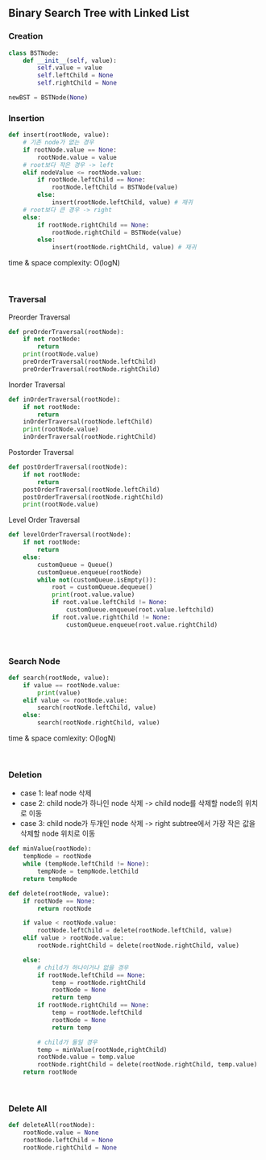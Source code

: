 ## Binary Search Tree with Linked List

### Creation

```python
class BSTNode:
    def __init__(self, value):
        self.value = value
        self.leftChild = None
        self.rightChild = None

newBST = BSTNode(None)
```

### Insertion

```python
def insert(rootNode, value):
    # 기존 node가 없는 경우
    if rootNode.value == None:
        rootNode.value = value
    # root보다 작은 경우 -> left
    elif nodeValue <= rootNode.value:
        if rootNode.leftChild == None:
            rootNode.leftChild = BSTNode(value)
        else:
            insert(rootNode.leftChild, value) # 재귀
    # root보다 큰 경우 -> right
    else:
        if rootNode.rightChild == None:
            rootNode.rightChild = BSTNode(value)
        else: 
            insert(rootNode.rightChild, value) # 재귀
```
time & space complexity: O(logN)

<br/>

### Traversal

Preorder Traversal
```python
def preOrderTraversal(rootNode):
    if not rootNode:
        return
    print(rootNode.value)
    preOrderTraversal(rootNode.leftChild)
    preOrderTraversal(rootNode.rightChild)
```

Inorder Traversal
```python
def inOrderTraversal(rootNode):
    if not rootNode:
        return
    inOrderTraversal(rootNode.leftChild)
    print(rootNode.value)
    inOrderTraversal(rootNode.rightChild)
```

Postorder Traversal
```python
def postOrderTraversal(rootNode):
    if not rootNode:
        return
    postOrderTraversal(rootNode.leftChild)
    postOrderTraversal(rootNode.rightChild)
    print(rootNode.value)
```

Level Order Traversal
```python
def levelOrderTraversal(rootNode):
    if not rootNode:
        return
    else:
        customQueue = Queue()
        customQueue.enqueue(rootNode)
        while not(customQueue.isEmpty()):
            root = customQueue.dequeue()
            print(root.value.value)
            if root.value.leftChild != None:
                customQueue.enqueue(root.value.leftchild)
            if root.value.rightChild != None:
                customQueue.enqueue(root.value.rightChild)
```

<br/>

### Search Node

```python
def search(rootNode, value):
    if value == rootNode.value:
        print(value)
    elif value <= rootNode.value:
        search(rootNode.leftChild, value)
    else:
        search(rootNode.rightChild, value)
```
time & space comlexity: O(logN)

<br/>

### Deletion

- case 1: leaf node 삭제
- case 2: child node가 하나인 node 삭제 -> child node를 삭제할 node의 위치로 이동
- case 3: child node가 두개인 node 삭제 -> right subtree에서 가장 작은 값을 삭제할 node 위치로 이동

```python
def minValue(rootNode):
    tempNode = rootNode
    while (tempNode.leftChild != None):
        tempNode = tempNode.letChild
    return tempNode

def delete(rootNode, value):
    if rootNode == None:
        return rootNode

    if value < rootNode.value:
        rootNode.leftChild = delete(rootNode.leftChild, value)
    elif value > rootNode.value:
        rootNode.rightChild = delete(rootNode.rightChild, value)

    else:
        # child가 하나이거나 없을 경우
        if rootNode.leftChild == None:
            temp = rootNode.rightChild
            rootNode = None
            return temp
        if rootNode.rightChild == None:
            temp = rootNode.leftChild
            rootNode = None
            return temp

        # child가 둘일 경우
        temp = minValue(rootNode,rightChild)    
        rootNode.value = temp.value
        rootNode.rightChild = delete(rootNode.rightChild, temp.value)
    return rootNode
```

<br/>

### Delete All

```python
def deleteAll(rootNode):
    rootNode.value = None
    rootNode.leftChild = None
    rootNode.rightChild = None
```